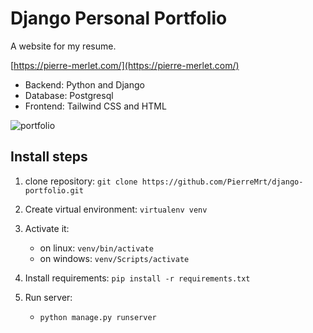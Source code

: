 # Django Personal Portfolio

A website for my resume.

[https://pierre-merlet.com/](https://pierre-merlet.com/)

* Backend: Python and Django
* Database: Postgresql
* Frontend: Tailwind CSS and HTML

![portfolio](https://user-images.githubusercontent.com/69766734/137705363-f98a6200-45e3-4673-8749-977226ef2901.png)

## Install steps
1. clone repository: `git clone https://github.com/PierreMrt/django-portfolio.git`

2. Create virtual environment: `virtualenv venv`

3. Activate it: 
    * on linux: `venv/bin/activate`
    * on windows: `venv/Scripts/activate`

4. Install requirements: `pip install -r requirements.txt`

5. Run server: 
    * `python manage.py runserver`
